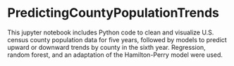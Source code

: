# PredictingCountyPopulationTrends
This jupyter notebook includes Python code to clean and visualize U.S. census county population data for five years, 
followed by models to predict upward or downward trends by county in the sixth year. Regression, random forest, and 
an adaptation of the Hamilton-Perry model were used.
